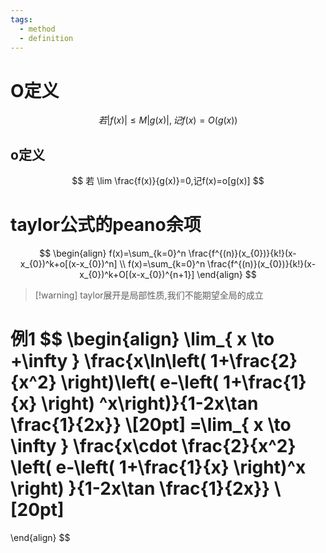 ```yaml
---
tags:
  - method
  - definition
---
```

# O定义

$$
若|f(x)|\leq M|g(x)|,记f(x)=O(g(x))
$$

## o定义
$$
若 \lim \frac{f(x)}{g(x)}=0,记f(x)=o[g(x)]
$$


# taylor公式的peano余项
$$
\begin{align}
f(x)=\sum_{k=0}^n \frac{f^{(n)}(x_{0})}{k!}(x-x_{0})^k+o[(x-x_{0})^n] \\
f(x)=\sum_{k=0}^n \frac{f^{(n)}(x_{0})}{k!}(x-x_{0})^k+O[(x-x_{0})^{n+1}]
\end{align}
$$
>[!warning] taylor展开是局部性质,我们不能期望全局的成立


例1
$$
\begin{align}
\lim_{ x \to +\infty } \frac{x\ln\left( 1+\frac{2}{x^2} \right)\left( e-\left( 1+\frac{1}{x} \right) ^x\right)}{1-2x\tan \frac{1}{2x}} \\[20pt]
=\lim_{ x \to \infty } \frac{x\cdot \frac{2}{x^2} \left( e-\left( 1+\frac{1}{x} \right)^x \right) }{1-2x\tan \frac{1}{2x}} \\[20pt]
=
\end{align}
$$